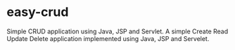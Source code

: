 # easy-crud
Simple CRUD application using Java, JSP and Servlet.
A simple Create Read Update Delete application implemented using Java, JSP and Servelet.
